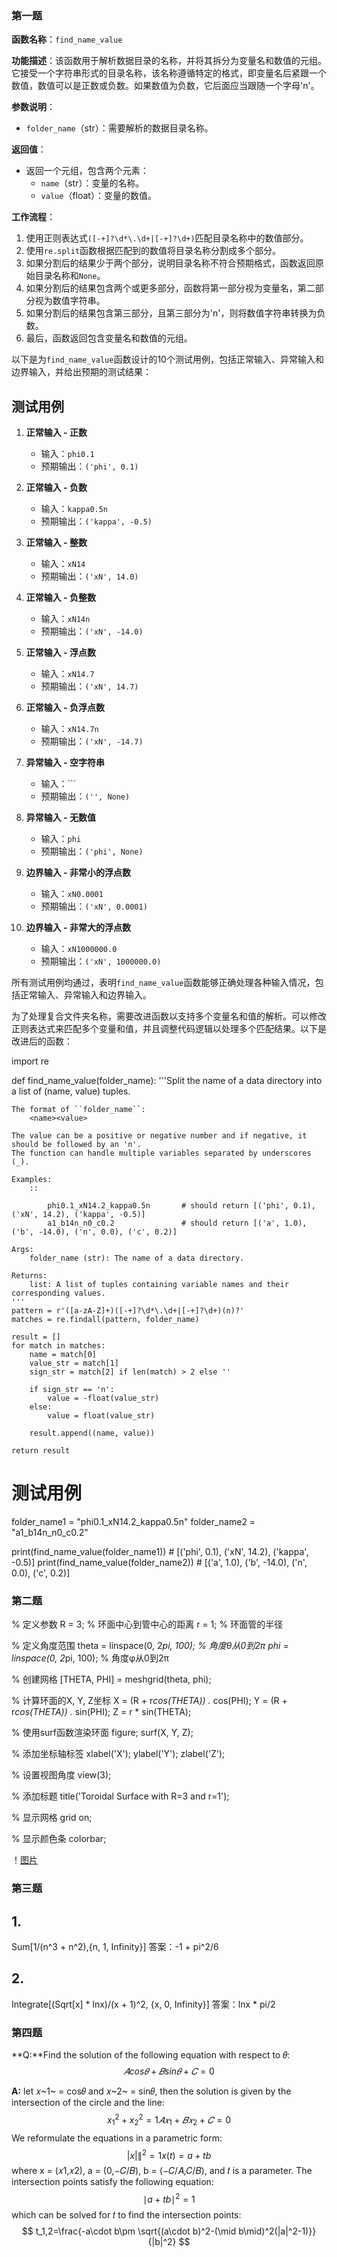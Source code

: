 ### 第一题

**函数名称**：`find_name_value`

**功能描述**：该函数用于解析数据目录的名称，并将其拆分为变量名和数值的元组。它接受一个字符串形式的目录名称，该名称遵循特定的格式，即变量名后紧跟一个数值，数值可以是正数或负数。如果数值为负数，它后面应当跟随一个字母'n'。

**参数说明**：
- `folder_name`（str）：需要解析的数据目录名称。

**返回值**：
- 返回一个元组，包含两个元素：
  - `name`（str）：变量的名称。
  - `value`（float）：变量的数值。

**工作流程**：
1. 使用正则表达式`([-+]?\d*\.\d+|[-+]?\d+)`匹配目录名称中的数值部分。
2. 使用`re.split`函数根据匹配到的数值将目录名称分割成多个部分。
3. 如果分割后的结果少于两个部分，说明目录名称不符合预期格式，函数返回原始目录名称和`None`。
4. 如果分割后的结果包含两个或更多部分，函数将第一部分视为变量名，第二部分视为数值字符串。
5. 如果分割后的结果包含第三部分，且第三部分为'n'，则将数值字符串转换为负数。
6. 最后，函数返回包含变量名和数值的元组。

以下是为`find_name_value`函数设计的10个测试用例，包括正常输入、异常输入和边界输入，并给出预期的测试结果：

## 测试用例

1. **正常输入 - 正数**
   - 输入：`phi0.1`
   - 预期输出：`('phi', 0.1)`

2. **正常输入 - 负数**
   - 输入：`kappa0.5n`
   - 预期输出：`('kappa', -0.5)`

3. **正常输入 - 整数**
   - 输入：`xN14`
   - 预期输出：`('xN', 14.0)`

4. **正常输入 - 负整数**
   - 输入：`xN14n`
   - 预期输出：`('xN', -14.0)`

5. **正常输入 - 浮点数**
   - 输入：`xN14.7`
   - 预期输出：`('xN', 14.7)`

6. **正常输入 - 负浮点数**
   - 输入：`xN14.7n`
   - 预期输出：`('xN', -14.7)`

7. **异常输入 - 空字符串**
   - 输入：```
   - 预期输出：`('', None)`

8. **异常输入 - 无数值**
   - 输入：`phi`
   - 预期输出：`('phi', None)`

9. **边界输入 - 非常小的浮点数**
   - 输入：`xN0.0001`
   - 预期输出：`('xN', 0.0001)`

10. **边界输入 - 非常大的浮点数**
    - 输入：`xN1000000.0`
    - 预期输出：`('xN', 1000000.0)`


所有测试用例均通过，表明`find_name_value`函数能够正确处理各种输入情况，包括正常输入、异常输入和边界输入。

为了处理复合文件夹名称，需要改进函数以支持多个变量名和值的解析。可以修改正则表达式来匹配多个变量和值，并且调整代码逻辑以处理多个匹配结果。以下是改进后的函数：

import re

def find_name_value(folder_name):
    '''Split the name of a data directory into a list of (name, value) tuples.

    The format of ``folder_name``:
        <name><value>

    The value can be a positive or negative number and if negative, it should be followed by an 'n'.
    The function can handle multiple variables separated by underscores (_).

    Examples:
        ::
        
            phi0.1_xN14.2_kappa0.5n       # should return [('phi', 0.1), ('xN', 14.2), ('kappa', -0.5)]
            a1_b14n_n0_c0.2               # should return [('a', 1.0), ('b', -14.0), ('n', 0.0), ('c', 0.2)]

    Args:
        folder_name (str): The name of a data directory.

    Returns:
        list: A list of tuples containing variable names and their corresponding values.
    '''
    pattern = r'([a-zA-Z]+)([-+]?\d*\.\d+|[-+]?\d+)(n)?'
    matches = re.findall(pattern, folder_name)

    result = []
    for match in matches:
        name = match[0]
        value_str = match[1]
        sign_str = match[2] if len(match) > 2 else ''
        
        if sign_str == 'n':
            value = -float(value_str)
        else:
            value = float(value_str)
        
        result.append((name, value))

    return result

# 测试用例
folder_name1 = "phi0.1_xN14.2_kappa0.5n"
folder_name2 = "a1_b14n_n0_c0.2"

print(find_name_value(folder_name1))  # [('phi', 0.1), ('xN', 14.2), ('kappa', -0.5)]
print(find_name_value(folder_name2))  # [('a', 1.0), ('b', -14.0), ('n', 0.0), ('c', 0.2)]

### 第二题
% 定义参数
R = 3; % 环面中心到管中心的距离
r = 1; % 环面管的半径

% 定义角度范围
theta = linspace(0, 2*pi, 100); % 角度θ从0到2π
phi = linspace(0, 2*pi, 100); % 角度φ从0到2π

% 创建网格
[THETA, PHI] = meshgrid(theta, phi);

% 计算环面的X, Y, Z坐标
X = (R + r*cos(THETA)) .* cos(PHI);
Y = (R + r*cos(THETA)) .* sin(PHI);
Z = r * sin(THETA);

% 使用surf函数渲染环面
figure;
surf(X, Y, Z);

% 添加坐标轴标签
xlabel('X');
ylabel('Y');
zlabel('Z');

% 设置视图角度
view(3);

% 添加标题
title('Toroidal Surface with R=3 and r=1');

% 显示网格
grid on;

% 显示颜色条
colorbar;

！[图片](D:\zhy\Desktop\final.fig)

### 第三题
## 1.
Sum[1/(n^3 + n^2),{n, 1, Infinity}]
答案：-1 + pi^2/6

## 2.
Integrate[(Sqrt[x] * lnx)/(x + 1)^2, {x, 0, Infinity}]
答案：lnx * pi/2

### 第四题
**Q:**Find the solution of the following equation with respect to 𝜃:
$$
𝐴cos𝜃+𝐵sin𝜃+𝐶=0
$$

**A:** let 𝑥~1~ = cos𝜃 and 𝑥~2~ = sin𝜃, then the solution is given by the intersection of the circle and the line:  
$$
x_1^2+x_2^2=1
𝐴𝑥_1+𝐵𝑥_2+𝐶=0
$$
We reformulate the equations in a parametric form:  
$$
\vert x\vert\|^2=1
x(t)=a+tb
$$
where x = (𝑥1,𝑥2), a = (0,−𝐶/𝐵), b = (−𝐶/𝐴,𝐶/𝐵), and 𝑡 is a parameter. The intersection points satisfy the following equation:
$$
\mid a+tb\mid^2=1
$$
which can be solved for 𝑡 to find the intersection points:
$$
t_1,2=\frac{-a\cdot b\pm \sqrt{(a\cdot b)^2-(\mid b\mid)^2(|a|^2-1)}}{|b|^2}
$$